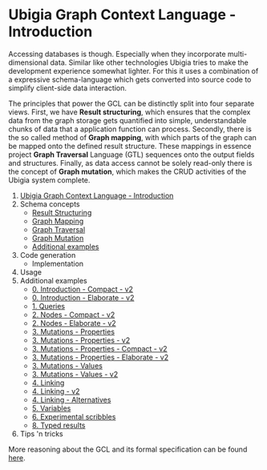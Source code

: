 # Ubigia Graph Context Language - Introduction

Accessing databases is though. Especially when they incorporate multi-dimensional data.
Similar like other technologies Ubigia tries to make the development experience somewhat lighter.
For this it uses a combination of a expressive schema-language which gets converted into source code to simplify
client-side data interaction.

The principles that power the GCL can be distinctly split into four separate views. First, we have **Result structuring**,
which ensures that the complex data from the graph storage gets quantified into simple, understandable chunks of data that a
application function can process. Secondly, there is the so called method of **Graph mapping**, with which parts of the graph
can be mapped onto the defined result structure. These mappings in essence project **Graph Traversal** Language (GTL) sequences onto
the output fields and structures. Finally, as data access cannot be solely read-only there is the concept of **Graph mutation**,
which makes the CRUD activities of the Ubigia system complete.

1. [Ubigia Graph Context Language - Introduction](Introduction.md)
2. Schema concepts
   - [Result Structuring](ResultStructuring.md)
   - [Graph Mapping](GraphMapping.md)
   - [Graph Traversal](Gtl.Introduction.md)
   - [Graph Mutation](GraphMutation.md)
   - [Additional examples](AdditionalExamples.md)
3. Code generation
   - Implementation
4. Usage
5. Additional examples
   - [0. Introduction - Compact - v2](<Examples/0. - Basics - compact - v2.md>)
   - [0. Introduction - Elaborate - v2](<Examples/0. - Basics - elaborate - v2.md>)
   - [1. Queries](<Examples/1. - Queries.md>)
   - [2. Nodes - Compact - v2](<Examples/2. - Nodes - compact - v2.md>)
   - [2. Nodes - Elaborate - v2](<Examples/2. - Nodes - elaborate - v2.md>)
   - [3. Mutations - Properties](<Examples/3. - Mutations - Properties.md>)
   - [3. Mutations - Properties - v2](<Examples/3. - Mutations - Properties - v2.md>)
   - [3. Mutations - Properties - Compact - v2](<Examples/3. - Mutations - Properties - compact - v2.md>)
   - [3. Mutations - Properties - Elaborate - v2](<Examples/3. - Mutations - Properties - elaborate - v2.md>)
   - [3. Mutations - Values](<Examples/3. - Mutations - Values.md>)
   - [3. Mutations - Values - v2](<Examples/3. - Mutations - Values - v2.md>)
   - [4. Linking](<Examples/4. - Linking.md>)
   - [4. Linking - v2](<Examples/4. - Linking - v2.md>)
   - [4. Linking - Alternatives](<Examples/4. - Linking - Alternatives.md>)
   - [5. Variables](<Examples/5. - Variables - v2.md>)
   - [6. Experimental scribbles](<Examples/7. - Scribbles.md>)
   - [8. Typed results](<Examples/8. - Typed results.md>)
6. Tips 'n tricks

More reasoning about the GCL and its formal specification can be found [here](Specification.md).



